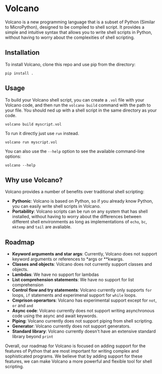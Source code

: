# Volcano

Volcano is a new programming language that is a subset of Python (Similar to MicroPython), designed to be compiled to shell script. It provides a simple and intuitive syntax that allows you to write shell scripts in Python, without having to worry about the complexities of shell scripting.

## Installation

To install Volcano, clone this repo and use pip from the directory:

```
pip install .
```

## Usage

To build your Volcano shell script, you can create a `.vol` file with your Volcano code, and then run the `volcano build` command with the path to your file. You should ned up with a shell script in the same directory as your code.

```
volcano build myscript.vol
```

To run it directly just use `run` instead.

```
volcano run myscript.vol
```

You can also use the `--help` option to see the available command-line options:

```
volcano --help
```

## Why use Volcano?

Volcano provides a number of benefits over traditional shell scripting:

- **Pythonic**: Volcano is based on Python, so if you already know Python, you can easily write shell scripts in Volcano.
- **Portability**: Volcano scripts can be run on any system that has shell installed, without having to worry about the differences between different shell environments as long as implementations of `echo`, `bc`, `mktemp` and `tail` are avaliable.

## Roadmap

- **Keyword arguments and star args**: Currently, Volcano does not support keyword arguments or references to *args or **kwargs.
- **Classes and objects**: Volcano does not currently support classes and objects.
- **Lambdas**: We have no support for lambdas
- **List comprehension statements**: We have no support for list comprehension
- **Control flow and try statements**: Volcano currently only supports `for` loops, `if` statements and experimenal support for `while` loops.
- **Cmprison operartors**: Volcano has experimental support except for `not`, `or` and `and`
- **Async code**: Volcano currently does not support writing asynchronous code using the async and await keywords.
- **Piping**: Volcano currently does not support piping from shell scripting.
- **Generator**: Volcano currently does not support generators.
- **Standard library**: Volcano currently doesn't have an extensive standard library beyond `print`

Overall, our roadmap for Volcano is focused on adding support for the features of Python that are most important for writing complex and sophisticated programs. We believe that by adding support for these features, we can make Volcano a more powerful and flexible tool for shell scripting.